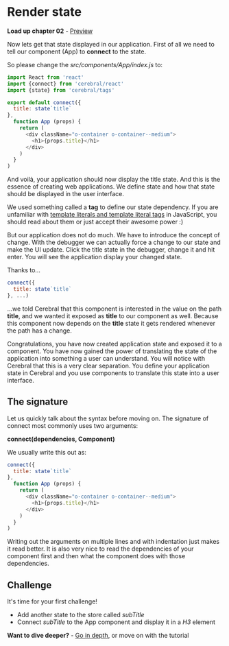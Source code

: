 # Render state

**Load up chapter 02** - [Preview](02)

Now lets get that state displayed in our application.
First of all we need to tell our component (App) to **connect** to the state.

So please change the *src/components/App/index.js* to:

```js
import React from 'react'
import {connect} from 'cerebral/react'
import {state} from 'cerebral/tags'

export default connect({
  title: state`title`
},
  function App (props) {
    return (
      <div className="o-container o-container--medium">
        <h1>{props.title}</h1>
      </div>
    )
  }
)
```

And voilà, your application should now display the title state. And this is the essence of creating web applications. We define state and how that state should be displayed in the user interface.

We used something called a **tag** to define our state dependency. If you are unfamiliar with [template literals and template literal tags](https://developer.mozilla.org/en-US/docs/Web/JavaScript/Reference/Template_literals) in JavaScript, you should read about them or just accept their awesome power :)

But our application does not do much. We have to introduce the concept of change. With the debugger we can actually force a change to our state and make the UI update. Click the title state in the debugger, change it and hit enter. You will see the application display your changed state.

Thanks to...
```js
connect({
  title: state`title`
}, ...)
```
...we told Cerebral that this component is interested in the value on the path **title**, and we wanted it exposed as **title** to our component as well. Because this component now depends on the **title** state it gets rendered whenever the path has a change.

Congratulations, you have now created application state and exposed it to a component. You have now gained the power of translating the state of the application into something a user can understand. You will notice with Cerebral that this is a very clear separation. You define your application state in Cerebral and you use components to translate this state into a user interface.

## The signature
Let us quickly talk about the syntax before moving on. The signature of connect most commonly uses two arguments:

**connect(dependencies, Component)**

We usually write this out as:

```js
connect({
  title: state`title`
},
  function App (props) {
    return (
      <div className="o-container o-container--medium">
        <h1>{props.title}</h1>
      </div>
    )
  }
)
```

Writing out the arguments on multiple lines and with indentation just makes it read better. It is also very nice to read the dependencies of your component first and then what the component does with those dependencies.

## Challenge

It's time for your first challenge!

- Add another state to the store called *subTitle*
- Connect *subTitle* to the App component and display it in a *H3* element

**Want to dive deeper?** - [Go in depth](../in_depth/connect.md), or move on with the tutorial
